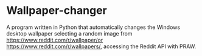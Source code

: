 # Wallpaper-changer
A program written in Python that automatically changes the Windows desktop wallpaper selecting a random image from https://www.reddit.com/r/wallpaper/or  https://www.reddit.com/r/wallpapers/, accessing the Reddit API with PRAW.
